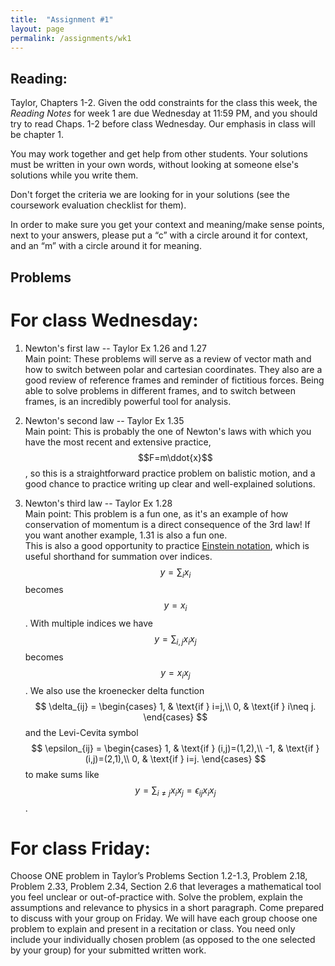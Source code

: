 ```yaml
---
title:  "Assignment #1"
layout: page
permalink: /assignments/wk1
---
```


## Reading:  
Taylor, Chapters 1-2. Given the odd constraints for the class this week, the *Reading Notes* for week 1 are due Wednesday at 11:59 PM, and you should try to read Chaps. 1-2 before class Wednesday. Our emphasis in class will be chapter 1.

You may work together and get help from other students. Your solutions must be written in your own words, without looking at someone else's solutions while
you write them.

Don't forget the criteria we are looking for in your solutions (see the coursework evaluation checklist for them).

In order to make sure you get your context and meaning/make sense points,
next to your answers, please put a “c” with a circle around it for context,
and an “m” with a circle around it for meaning.

## Problems 
# For class Wednesday: 

1. Newton's first law -- Taylor Ex 1.26 and 1.27  
Main point: These problems will serve as a review of vector math and how to switch between polar and cartesian coordinates. They also are a good review of reference frames and reminder of fictitious forces.  Being able to solve problems in different frames, and to switch between frames, is an incredibly powerful tool for analysis.

2. Newton's second law -- Taylor Ex 1.35   
Main point:  This is probably the one of Newton's laws with which you have the most recent and extensive practice, $$F=m\ddot{x}$$, so this is a straightforward practice problem on balistic motion, and a good chance to practice writing up clear and well-explained solutions. 

3. Newton's third law -- Taylor Ex 1.28   
Main point: This problem is a fun one, as it's an example of how conservation of momentum is a direct consequence of the 3rd law!  If you want another example, 1.31 is also a fun one.  
This is also a good opportunity to practice [Einstein notation](https://en.wikipedia.org/wiki/Einstein_notation), which is useful shorthand for summation over indices.  $$y=\sum_i x_i$$ becomes $$y=x_i$$.  With multiple indices we have $$y=\sum_{i,j}x_i x_j$$ becomes $$y=x_i x_j$$.  We also use the kroenecker delta function
$$
\delta_{ij} =
    \begin{cases}
            1, &         \text{if } i=j,\\
            0, &         \text{if } i\neq j.
    \end{cases}
$$
and the Levi-Cevita symbol
$$
\epsilon_{ij} =
    \begin{cases}
            1, &         \text{if } (i,j)=(1,2),\\
            -1, &        \text{if } (i,j)=(2,1),\\
            0, &         \text{if } i=j.
    \end{cases}
$$
to make sums like $$y=\sum_{i\neq j}x_i x_j=\epsilon_{ij}x_i x_j$$.

# For class Friday: 

Choose ONE problem in Taylor’s Problems Section 1.2-1.3, Problem 2.18, Problem 2.33, Problem 2.34, Section 2.6 that leverages a mathematical tool you feel unclear or out-of-practice with. Solve the problem, explain the assumptions and relevance to physics in a short paragraph. Come prepared to discuss with your group on Friday. We will have each group choose one problem to explain and present in a recitation or class. You need only include your individually chosen problem (as opposed to the one selected by your group) for your submitted written work.